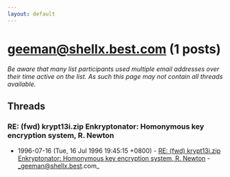 ```yaml
---
layout: default
---
```


# geeman@shellx.best.com (1 posts)

_Be aware that many list participants used multiple email addresses over their time active on the list. As such this page may not contain all threads available._

## Threads

### RE: (fwd) krypt13i.zip Enkryptonator: Homonymous key encryption system, R. Newton
+ 1996-07-16 (Tue, 16 Jul 1996 19:45:15 +0800) - [RE: (fwd) krypt13i.zip Enkryptonator: Homonymous key encryption system, R. Newton](/archive/1996/07/b33bfa9dec376f39f35b9430bb32f5075dd39dde763bb6451700e11ebc290428) - _geeman@shellx.best.com_

